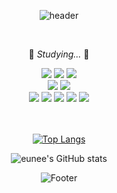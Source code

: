 <div align="center">
	
![header](https://capsule-render.vercel.app/api?type=cylinder&color=FFBCB9&height=150&section=header&text=안뇽하세요?&fontColor=ffffff&fontSize=70&animation=fadeIn&fontAlignY=55)
	
<br/>

🐹 *Studying...* 🧀	

</div>

<div align="center">
	<img src="https://img.shields.io/badge/Java-FF848F?style=flat&logo=Java&logoColor=white" />
	<img src="https://img.shields.io/badge/Eclipse IDE-FF8E99?style=flat&logo=Eclipse IDE&logoColor=white" />
	<img src="https://img.shields.io/badge/Visual Studio Code-FF607F?style=flat&logo=Visual Studio Code&logoColor=white" />
</div>

<div align="center">
	<img src="https://img.shields.io/badge/Oracle-FF9473?style=flat&logo=Oracle&logoColor=white" />
	<img src="https://img.shields.io/badge/MongoDB-FF895A?style=flat&logo=MongoDB&logoColor=white" />
</div>

<div align="center">
	<img src="https://img.shields.io/badge/HTML5-FADCA5?style=flat&logo=HTML5&logoColor=white" />
	<img src="https://img.shields.io/badge/CSS3-FAC87D?style=flat&logo=CSS3&logoColor=white" />
	<img src="https://img.shields.io/badge/JavaScript-C8FAC8?style=flat&logo=JavaScript&logoColor=white" />
	<img src="https://img.shields.io/badge/jQuery-A5E3E6?style=flat&logo=jQuery&logoColor=white" />
	<img src="https://img.shields.io/badge/Bootstrap-D2D2FF?style=flat&logo=Bootstrap&logoColor=white" />
</div>

<br/>
<br/>


<div align="center">
	
[![Top Langs](https://github-readme-stats.vercel.app/api/top-langs/?username=ohsangeun)](https://github.com/ohsangeun/github-readme-stats)

![eunee's GitHub stats](https://github-readme-stats.vercel.app/api?username=ohsangeun&show_icons=true&theme=transparent)

</div>

<div align="center">

![Footer](https://capsule-render.vercel.app/api?type=waving&color=FFBCB9&height=200&section=footer)
	
</div>
